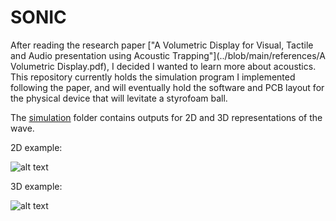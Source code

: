 # SONIC

After reading the research paper ["A Volumetric Display for Visual, Tactile and Audio presentation using Acoustic Trapping"](../blob/main/references/A Volumetric Display.pdf), I decided I wanted to learn more about acoustics. This repository currently holds the simulation program I implemented following the paper, and will eventually hold the software and PCB layout for the physical device that will levitate a styrofoam ball.

The [simulation](../tree/main/simulation) folder contains outputs for 2D and 3D representations of the wave.

2D example:

![alt text](../blob/main/simulation/2D/frames/frame_0.png)

3D example:

![alt text](../blob/main/simulation/3D/frames/frame_10193.png)
